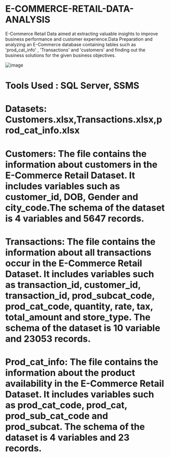 # E-COMMERCE-RETAIL-DATA-ANALYSIS
 E-Commerce Retail Data aimed at extracting valuable insights to improve business performance and customer experience.Data Preparation and analyzing an E-Commerce database containing tables such as 'prod_cat_info' , 'Transactions' and 'customers' and finding out the business solutions for the given business objectives.
 
![image](https://github.com/GayaGopan/E-COMMERCE-RETAIL-DATA-ANALYSIS/assets/164141178/8ea9c137-ccd1-4830-af82-524846af948e)


# Tools Used : SQL Server, SSMS

# Datasets: Customers.xlsx,Transactions.xlsx,prod_cat_info.xlsx

# Customers: The file contains the information about customers in the E-Commerce Retail Dataset. It includes variables such as customer_id, DOB, Gender and city_code.The schema of the dataset is 4 variables and 5647 records.

# Transactions: The file contains the information about all transactions occur in the E-Commerce Retail Dataset.  It includes variables such as transaction_id, customer_id, transaction_id, prod_subcat_code, prod_cat_code, quantity, rate, tax, total_amount and store_type. The schema of the dataset is 10 variable and 23053 records.

# Prod_cat_info: The file contains the information about the product availability in the E-Commerce Retail Dataset. It includes variables such as prod_cat_code, prod_cat, prod_sub_cat_code and prod_subcat. The schema of the dataset is 4 variables and 23 records.
